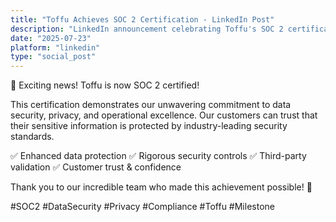 ```yaml
---
title: "Toffu Achieves SOC 2 Certification - LinkedIn Post"
description: "LinkedIn announcement celebrating Toffu's SOC 2 certification achievement"
date: "2025-07-23"
platform: "linkedin"
type: "social_post"
---
```


🎉 Exciting news! Toffu is now SOC 2 certified! 

This certification demonstrates our unwavering commitment to data security, privacy, and operational excellence. Our customers can trust that their sensitive information is protected by industry-leading security standards.

✅ Enhanced data protection
✅ Rigorous security controls
✅ Third-party validation
✅ Customer trust & confidence

Thank you to our incredible team who made this achievement possible! 🙌

#SOC2 #DataSecurity #Privacy #Compliance #Toffu #Milestone